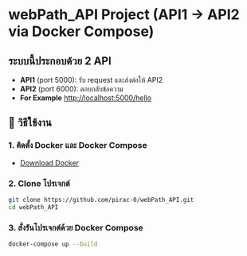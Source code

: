 # webPath_API Project (API1 → API2 via Docker Compose)

## ระบบนี้ประกอบด้วย 2 API

- **API1** (port 5000): รับ request และส่งต่อให้ API2
- **API2** (port 6000): ตอบกลับข้อความ
- **For Example** <http://localhost:5000/hello>

## 🔧 วิธีใช้งาน

### 1. ติดตั้ง Docker และ Docker Compose

- [Download Docker](https://docs.docker.com/get-docker/)

### 2. Clone โปรเจกต์

```bash
git clone https://github.com/pirac-0/webPath_API.git
cd webPath_API
```

### 3. สั่งรันโปรเจกต์ด้วย Docker Compose

```bash
docker-compose up --build
```
